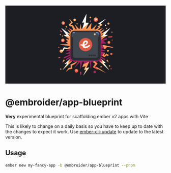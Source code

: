 ![app-blueprint banner](./app-blueprint-banner.png)

# @embroider/app-blueprint

**Very** experimental blueprint for scaffolding ember v2 apps with Vite

This is likely to change on a daily basis so you have to keep up to date with the changes to expect it work. Use [ember-cli-update](https://github.com/ember-cli/ember-cli-update) to update to the latest version.

## Usage

```bash
ember new my-fancy-app -b @embroider/app-blueprint --pnpm
```
